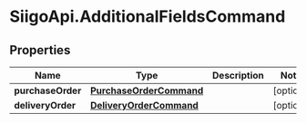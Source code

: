 # SiigoApi.AdditionalFieldsCommand

## Properties

Name | Type | Description | Notes
------------ | ------------- | ------------- | -------------
**purchaseOrder** | [**PurchaseOrderCommand**](PurchaseOrderCommand.md) |  | [optional] 
**deliveryOrder** | [**DeliveryOrderCommand**](DeliveryOrderCommand.md) |  | [optional] 


